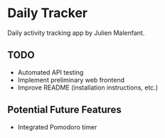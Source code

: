 # Daily Tracker

Daily activity tracking app by Julien Malenfant.

## TODO
- Automated API testing
- Implement preliminary web frontend
- Improve README (installation instructions, etc.)

## Potential Future Features
- Integrated Pomodoro timer